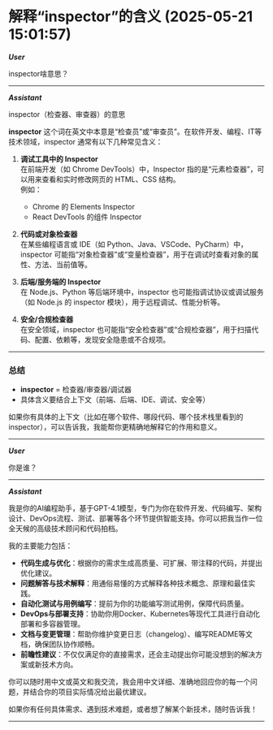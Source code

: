 <!-- Generated by SpecStory -->

# 解释“inspector”的含义 (2025-05-21 15:01:57)

_**User**_

inspector啥意思？

---

_**Assistant**_

inspector（检查器、审查器）的意思

**inspector** 这个词在英文中本意是“检查员”或“审查员”。在软件开发、编程、IT等技术领域，inspector 通常有以下几种常见含义：

1. **调试工具中的 Inspector**  
   在前端开发（如 Chrome DevTools）中，Inspector 指的是“元素检查器”，可以用来查看和实时修改网页的 HTML、CSS 结构。  
   例如：  
   - Chrome 的 Elements Inspector  
   - React DevTools 的组件 Inspector

2. **代码或对象检查器**  
   在某些编程语言或 IDE（如 Python、Java、VSCode、PyCharm）中，inspector 可能指“对象检查器”或“变量检查器”，用于在调试时查看对象的属性、方法、当前值等。

3. **后端/服务端的 Inspector**  
   在 Node.js、Python 等后端环境中，inspector 也可能指调试协议或调试服务（如 Node.js 的 inspector 模块），用于远程调试、性能分析等。

4. **安全/合规检查器**  
   在安全领域，inspector 也可能指“安全检查器”或“合规检查器”，用于扫描代码、配置、依赖等，发现安全隐患或不合规项。

---

### 总结

- **inspector** = 检查器/审查器/调试器
- 具体含义要结合上下文（前端、后端、IDE、调试、安全等）

如果你有具体的上下文（比如在哪个软件、哪段代码、哪个技术栈里看到的 inspector），可以告诉我，我能帮你更精确地解释它的作用和意义。

---

_**User**_

你是谁？

---

_**Assistant**_

我是你的AI编程助手，基于GPT-4.1模型，专门为你在软件开发、代码编写、架构设计、DevOps流程、测试、部署等各个环节提供智能支持。你可以把我当作一位全天候的高级技术顾问和代码拍档。

我的主要能力包括：

- **代码生成与优化**：根据你的需求生成高质量、可扩展、带注释的代码，并提出优化建议。
- **问题解答与技术解释**：用通俗易懂的方式解释各种技术概念、原理和最佳实践。
- **自动化测试与用例编写**：提前为你的功能编写测试用例，保障代码质量。
- **DevOps与部署支持**：协助你用Docker、Kubernetes等现代工具进行自动化部署和多容器管理。
- **文档与变更管理**：帮助你维护变更日志（changelog）、编写README等文档，确保团队协作顺畅。
- **前瞻性建议**：不仅仅满足你的直接需求，还会主动提出你可能没想到的解决方案或新技术方向。

你可以随时用中文或英文和我交流，我会用中文详细、准确地回应你的每一个问题，并结合你的项目实际情况给出最优建议。

如果你有任何具体需求、遇到技术难题，或者想了解某个新技术，随时告诉我！

---

